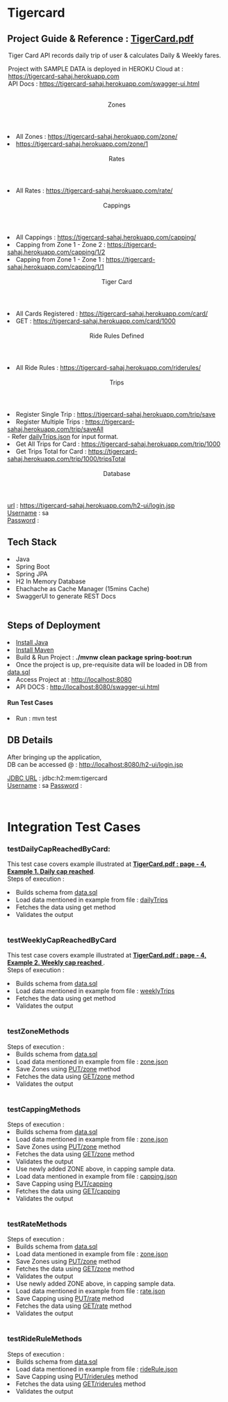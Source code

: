 # Tigercard

<h2>Project Guide & Reference : <a href="https://github.com/ysfaligit/tigercard-master/blob/main/TigerCard.pdf">
TigerCard.pdf</a></h2>
<legend>Tiger Card API records daily trip of user & calculates Daily & Weekly fares.
<br>

Project with SAMPLE DATA is deployed in HEROKU Cloud at : <a href="https://tigercard-sahaj.herokuapp.com/">https://tigercard-sahaj.herokuapp.com </a>
<br>
API Docs : https://tigercard-sahaj.herokuapp.com/swagger-ui.html
</legend>

<br>
<header>Zones</header>
<li>All Zones : <a href="https://tigercard-sahaj.herokuapp.com/zone/">https://tigercard-sahaj.herokuapp.com/zone/</a> </li>
<li><a href="https://tigercard-sahaj.herokuapp.com/zone/1">https://tigercard-sahaj.herokuapp.com/zone/1</a> </li>

<br>
<header>Rates</header>
<li>All Rates : <a href="https://tigercard-sahaj.herokuapp.com/rate/">https://tigercard-sahaj.herokuapp.com/rate/</a> </li>

<br>
<header>Cappings</header>
<li>All Cappings : <a href="https://tigercard-sahaj.herokuapp.com/capping/">https://tigercard-sahaj.herokuapp.com/capping/</a> </li>
<li>Capping from Zone 1 - Zone 2 : 
<a href="https://tigercard-sahaj.herokuapp.com/capping/1/2">https://tigercard-sahaj.herokuapp.com/capping/1/2 </a> 
</li>
</a> </li>
<li>Capping from Zone 1 - Zone 1 : 
<a href="https://tigercard-sahaj.herokuapp.com/capping/1/1">https://tigercard-sahaj.herokuapp.com/capping/1/1 </a> 
</li>
</a> </li>

<br>
<header>Tiger Card</header>
<li>All Cards Registered : <a href="https://tigercard-sahaj.herokuapp.com/card/">https://tigercard-sahaj.herokuapp.com/card/</a> </li>
<li>GET : <a href="https://tigercard-sahaj.herokuapp.com/card/1000">https://tigercard-sahaj.herokuapp.com/card/1000</a> </li>


<br>
<header>Ride Rules Defined </header>
<li>All Ride Rules : <a href="https://tigercard-sahaj.herokuapp.com/riderules/">https://tigercard-sahaj.herokuapp.com/riderules/</a> </li>

<br>
<header>Trips</header>
<li>Register Single Trip  : <a href="https://tigercard-sahaj.herokuapp.com/trip/save">https://tigercard-sahaj.herokuapp.com/trip/save</a> </li>
<li>Register Multiple Trips  : <a href="https://tigercard-sahaj.herokuapp.com/trip/saveAll">https://tigercard-sahaj.herokuapp.com/trip/saveAll</a> </li>
- Refer <a href="https://github.com/ysfaligit/tigercard-master/blob/main/testData/dailyTrips.json">dailyTrips.json</a> for input format.
<li>Get All Trips for Card  : <a href="https://tigercard-sahaj.herokuapp.com/trip/1000">https://tigercard-sahaj.herokuapp.com/trip/1000</a> </li>
<li>Get Trips Total for Card  : <a href="https://tigercard-sahaj.herokuapp.com/trip/1000/tripsTotal">https://tigercard-sahaj.herokuapp.com/trip/1000/tripsTotal</a> </li>

<br>
<header>Database</header>
<u>url</u> : <a href="https://tigercard-sahaj.herokuapp.com/h2-ui/login.jsp">https://tigercard-sahaj.herokuapp.com/h2-ui/login.jsp</a>
<br>
<u>Username</u> : sa
<br>
<u>Password</u> :

<br>
<h2>Tech Stack</h2>
<li>Java</li>
<li>Spring Boot</li> 
<li>Spring JPA</li>
<li>H2 In Memory Database</li>
<li> Ehachache as Cache Manager (15mins Cache)</li>
<li> SwaggerUI to generate REST Docs</li>

<br>

<h2>Steps of Deployment</h2>
<li><a href="https://www.java.com/en/download/help/download_options.html">Install Java</a>
<li><a href="https://maven.apache.org/install.html">Install Maven</a>
<li>Build & Run Project : <b>./mvnw clean package spring-boot:run</b></li>
<li>Once the project is up, pre-requisite data will be loaded in DB from 
<a href="https://github.com/ysfaligit/tigercard-master/blob/main/src/main/resources/data.sql">data.sql</a></li>
<li>Access Project at : <a href="http://localhost:8080">http://localhost:8080</a></li>
<li>API DOCS : <a href="http://localhost:8080/swagger-ui.html">http://localhost:8080/swagger-ui.html</a></li>

<h4>Run Test Cases</h4>
<li>Run : mvn test</li>


<h2>DB Details</h2>
After bringing up the application, <br>DB can be accessed @ : 
<a href="http://localhost:8080/h2-ui/login.jsp">http://localhost:8080/h2-ui/login.jsp</a>

<u>JDBC URL</u> : jdbc:h2:mem:tigercard
<br>
<u>Username</u> : sa
<u>Password</u> :

<br>

<h1>Integration Test Cases</h1>
<h3>testDailyCapReachedByCard:</h3>
    <p>This test case covers example illustrated at 
<b><a href="https://github.com/ysfaligit/tigercard-master/blob/main/TigerCard.pdf">
TigerCard.pdf : page - 4, Example 1. Daily cap reached</a></b>.

<br>
Steps of execution :
<li> Builds schema from <a href="https://github.com/ysfaligit/tigercard-master/blob/main/src/main/resources/data.sql">data.sql</a></li>
<li>Load data mentioned in example from file : 
<a href="https://github.com/ysfaligit/tigercard-master/blob/main/testData/dailyTrips.json">dailyTrips</a>
</li>
<li>Fetches the data using get method</li>
<li>Validates the output</li>

<br>

<h3>testWeeklyCapReachedByCard</h3>
<p>This test case covers example illustrated at 
<b><a href="https://github.com/ysfaligit/tigercard-master/blob/main/TigerCard.pdf">
TigerCard.pdf : page - 4, Example 2. Weekly cap reached
</a></b>.
<br>
Steps of execution :
<li> Builds schema from <a href="https://github.com/ysfaligit/tigercard-master/blob/main/src/main/resources/data.sql">data.sql</a></li>
<li>Load data mentioned in example from file : 
<a href="https://github.com/ysfaligit/tigercard-master/blob/main/testData/weeklyTrips.json">weeklyTrips</a>
</li>
<li>Fetches the data using get method</li>
<li>Validates the output</li>


<br>

<h3>testZoneMethods</h3>
Steps of execution :
<li> Builds schema from <a href="https://github.com/ysfaligit/tigercard-master/blob/main/src/main/resources/data.sql">data.sql</a></li>
<li>Load data mentioned in example from file : 
<a href="https://github.com/ysfaligit/tigercard-master/blob/main/testData/zone.json">zone.json</a>
</li>
<li>Save Zones using  <u>PUT/zone</u> method </li>
<li>Fetches the data using <u>GET/zone</u> method</li>
<li>Validates the output</li>


<br>

<h3>testCappingMethods</h3>
Steps of execution :
<li> Builds schema from <a href="https://github.com/ysfaligit/tigercard-master/blob/main/src/main/resources/data.sql">data.sql</a></li>
<li>Load data mentioned in example from file : 
<a href="https://github.com/ysfaligit/tigercard-master/blob/main/testData/zone.json">zone.json</a>
</li>
<li>Save Zones using <u>PUT/zone</u> method </li>
<li>Fetches the data using <u>GET/zone</u> method</li>
<li>Validates the output</li>
<li>Use newly added ZONE above, in capping sample data.</li>
<li>Load data mentioned in example from file : 
<a href="https://github.com/ysfaligit/tigercard-master/blob/main/testData/capping.json">capping.json</a>
</li>
<li>Save Capping using <u>PUT/capping</u> </li>
<li>Fetches the data using <u>GET/capping</u></li>
<li>Validates the output</li>


<br>

<h3>testRateMethods</h3>
Steps of execution :
<li> Builds schema from <a href="https://github.com/ysfaligit/tigercard-master/blob/main/src/main/resources/data.sql">data.sql</a></li>
<li>Load data mentioned in example from file : 
<a href="https://github.com/ysfaligit/tigercard-master/blob/main/testData/zone.json">zone.json</a>
</li>
<li>Save Zones using <u>PUT/zone</u> method </li>
<li>Fetches the data using <u>GET/zone</u> method</li>
<li>Validates the output</li>
<li>Use newly added ZONE above, in capping sample data.</li>
<li>Load data mentioned in example from file : 
<a href="https://github.com/ysfaligit/tigercard-master/blob/main/testData/rate.json">rate.json</a>
</li>
<li>Save Capping using <u>PUT/rate</u> method </li>
<li>Fetches the data using <u>GET/rate</u> method</li>
<li>Validates the output</li>

<br>

<h3>testRideRuleMethods</h3>
Steps of execution :
<li> Builds schema from <a href="https://github.com/ysfaligit/tigercard-master/blob/main/src/main/resources/data.sql">data.sql</a></li>
<li>Load data mentioned in example from file : 
<a href="https://github.com/ysfaligit/tigercard-master/blob/main/testData/rideRule.json">rideRule.json</a>
</li>
<li>Save Capping using <u>PUT/riderules</u> method </li>
<li>Fetches the data using <u>GET/riderules</u> method</li>
<li>Validates the output</li>

